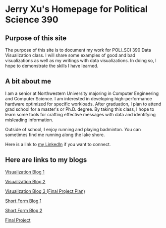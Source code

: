 # Jerry Xu's Homepage for Political Science 390

## Purpose of this site

The purpose of this site is to document my work for POLI_SCI 390 Data Visualization class. I will share some examples of good and bad visualizations as well as my writings with data visualizations. In doing so, I hope to demonstrate the skills I have learned.

## A bit about me

I am a senior at Northwestern University majoring in Computer Engineering and Computer Science. I am interested in developing high-performance hardware optimized for specific workloads. After graduation, I plan to attend grad school for a master's or Ph.D. degree. By taking this class, I hope to learn some tools for crafting effective messages with data and identifying misleading information.

Outside of school, I enjoy running and playing badminton. You can sometimes find me running along the lake shore.

Here is a link to [my LinkedIn](https://www.linkedin.com/in/jerry-xu-ruiqi/) if you want to connect.

## Here are links to my blogs

[Visualization Blog 1](Visualization_Blog_1.md)

[Visualization Blog 2](Visualization_Blog_2.md)

[Visualization Blog 3 (Final Project Plan)](Final_Project_Plan.md)

[Short Form Blog 1](Short_Form_Blog_1.md)

[Short Form Blog 2](Short_Form_Blog_2.md)

[Final Project](Final_Project.md)
